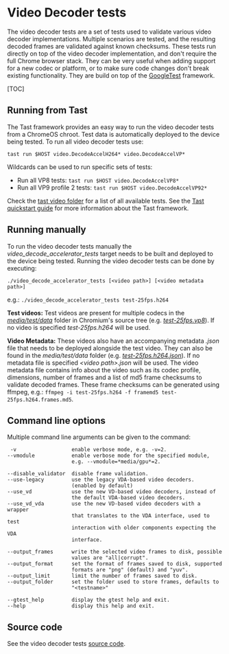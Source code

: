 # Video Decoder tests

The video decoder tests are a set of tests used to validate various video
decoder implementations. Multiple scenarios are tested, and the resulting
decoded frames are validated against known checksums. These tests run directly
on top of the video decoder implementation, and don't require the full Chrome
browser stack. They can be very useful when adding support for a new codec or
platform, or to make sure code changes don't break existing functionality. They
are build on top of the
[GoogleTest](https://github.com/google/googletest/blob/master/README.md)
framework.

[TOC]

## Running from Tast
The Tast framework provides an easy way to run the video decoder tests from a
ChromeOS chroot. Test data is automatically deployed to the device being tested.
To run all video decoder tests use:

    tast run $HOST video.DecodeAccelH264* video.DecodeAccelVP*

Wildcards can be used to run specific sets of tests:
* Run all VP8 tests: `tast run $HOST video.DecodeAccelVP8*`
* Run all VP9 profile 2 tests: `tast run $HOST video.DecodeAccelVP92*`

Check the
[tast video folder](https://chromium.googlesource.com/chromiumos/platform/tast-tests/+/refs/heads/main/src/chromiumos/tast/local/bundles/cros/video/)
for a list of all available tests.
See the
[Tast quickstart guide](https://chromium.googlesource.com/chromiumos/platform/tast/+/HEAD/docs/quickstart.md)
for more information about the Tast framework.

## Running manually
To run the video decoder tests manually the _video_decode_accelerator_tests_
target needs to be built and deployed to the device being tested. Running
the video decoder tests can be done by executing:

    ./video_decode_accelerator_tests [<video path>] [<video metadata path>]

e.g.: `./video_decode_accelerator_tests test-25fps.h264`

__Test videos:__ Test videos are present for multiple codecs in the
[_media/test/data_](https://cs.chromium.org/chromium/src/media/test/data/)
folder in Chromium's source tree (e.g.
[_test-25fps.vp8_](https://cs.chromium.org/chromium/src/media/test/data/test-25fps.vp8)).
If no video is specified _test-25fps.h264_ will be used.

__Video Metadata:__ These videos also have an accompanying metadata _.json_ file
that needs to be deployed alongside the test video. They can also be found in
the _media/test/data_ folder (e.g.
[_test-25fps.h264.json_](https://cs.chromium.org/chromium/src/media/test/data/test-25fps.h264.json)).
If no metadata file is specified _\<video path\>.json_ will be used. The video
metadata file contains info about the video such as its codec profile,
dimensions, number of frames and a list of md5 frame checksums to validate
decoded frames. These frame checksums can be generated using ffmpeg, e.g.:
`ffmpeg -i test-25fps.h264 -f framemd5 test-25fps.h264.frames.md5`.

## Command line options
Multiple command line arguments can be given to the command:

     -v                  enable verbose mode, e.g. -v=2.
    --vmodule            enable verbose mode for the specified module,
                         e.g. --vmodule=*media/gpu*=2.

    --disable_validator  disable frame validation.
    --use-legacy         use the legacy VDA-based video decoders.
                         (enabled by default)
    --use_vd             use the new VD-based video decoders, instead of
                         the default VDA-based video decoders.
    --use_vd_vda         use the new VD-based video decoders with a wrapper
                         that translates to the VDA interface, used to test
                         interaction with older components expecting the VDA
                         interface.

    --output_frames      write the selected video frames to disk, possible
                         values are "all|corrupt".
    --output_format      set the format of frames saved to disk, supported
                         formats are "png" (default) and "yuv".
    --output_limit       limit the number of frames saved to disk.
    --output_folder      set the folder used to store frames, defaults to
                         "<testname>"

    --gtest_help         display the gtest help and exit.
    --help               display this help and exit.

## Source code
See the video decoder tests [source code](https://cs.chromium.org/chromium/src/media/gpu/video_decode_accelerator_tests.cc).

